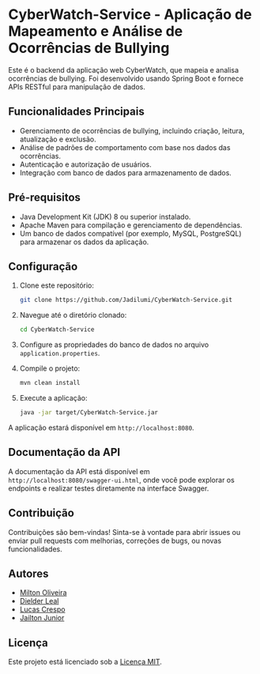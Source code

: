 # CyberWatch-Service - Aplicação de Mapeamento e Análise de Ocorrências de Bullying

Este é o backend da aplicação web CyberWatch, que mapeia e analisa ocorrências de bullying. Foi desenvolvido usando Spring Boot e fornece APIs RESTful para manipulação de dados.

## Funcionalidades Principais

- Gerenciamento de ocorrências de bullying, incluindo criação, leitura, atualização e exclusão.
- Análise de padrões de comportamento com base nos dados das ocorrências.
- Autenticação e autorização de usuários.
- Integração com banco de dados para armazenamento de dados.

## Pré-requisitos

- Java Development Kit (JDK) 8 ou superior instalado.
- Apache Maven para compilação e gerenciamento de dependências.
- Um banco de dados compatível (por exemplo, MySQL, PostgreSQL) para armazenar os dados da aplicação.

## Configuração

1. Clone este repositório:

    ```bash
    git clone https://github.com/Jadilumi/CyberWatch-Service.git
    ```

2. Navegue até o diretório clonado:

    ```bash
    cd CyberWatch-Service
    ```

3. Configure as propriedades do banco de dados no arquivo `application.properties`.

4. Compile o projeto:

    ```bash
    mvn clean install
    ```

5. Execute a aplicação:

    ```bash
    java -jar target/CyberWatch-Service.jar
    ```

A aplicação estará disponível em `http://localhost:8080`.

## Documentação da API

A documentação da API está disponível em `http://localhost:8080/swagger-ui.html`, onde você pode explorar os endpoints e realizar testes diretamente na interface Swagger.

## Contribuição

Contribuições são bem-vindas! Sinta-se à vontade para abrir issues ou enviar pull requests com melhorias, correções de bugs, ou novas funcionalidades.

## Autores

- [Milton Oliveira](https://github.com/Noltim)
- [Dielder Leal](https://github.com/Dielder)
- [Lucas Crespo](https://github.com/LucasCrespo75)
- [Jailton Junior](https://github.com/jailtonjuniordev)

## Licença

Este projeto está licenciado sob a [Licença MIT](https://opensource.org/licenses/MIT).
